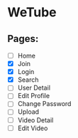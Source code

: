 # WeTube

## Pages:

-   [ ] Home
-   [x] Join
-   [x] Login
-   [x] Search
-   [ ] User Detail
-   [ ] Edit Profile
-   [ ] Change Password
-   [ ] Upload
-   [ ] Video Detail
-   [ ] Edit Video
